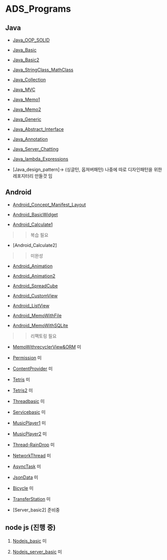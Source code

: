# ADS_Programs

## Java
+ [Java_OOP_SOLID](https://github.com/youjisang/ADS_Java_OOP_SOLID.git)

+ [Java_Basic](https://github.com/youjisang/ADS_Java_Basic.git)

+ [Java_Basic2](https://github.com/youjisang/ADS_Java_Basic2.git) 

+ [Java_StringClass_MathClass](https://github.com/youjisang/ADS_Java_StringClass_MathClass.git)

+ [Java_Collection](https://github.com/youjisang/ADS_Java_Collection.git)

+ [Java_MVC](https://github.com/youjisang/ADS_Java_MVC.git)

+ [Java_Memo1](https://github.com/youjisang/ADS_Java_Memo1.git) 

+ [Java_Memo2](https://github.com/youjisang/ADS_Java_Memo2.git) 

+ [Java_Generic](https://github.com/youjisang/ADS_Java_Generic.git)

+ [Java_Abstract_Interface](https://github.com/youjisang/ADS_Java_Abstract_Interface.git)

+ [Java_Annotation](https://github.com/youjisang/ADS_Java_Annotation.git)

+ [Java_Server_Chatting](https://github.com/youjisang/ADS_Java_Server_Chatting.git)

+ [Java_lambda_Expressions](https://github.com/youjisang/ADS_Java_Lambda_Expressions.git)

+ [Java_design_pattern]-> (싱글턴, 옵져버패턴) 나중에 따로 디자인패턴을 위한 레포지터리 만들것 임


## Android

- [Android_Concept_Manifest_Layout](https://github.com/youjisang/Android_Concept_Manifest_Layout.git)

- [Android_BasicWidget](https://github.com/youjisang/ADS_Android_BasicWidget.git)

- [Android_Calculate1](https://github.com/youjisang/ADS_Android_Calculate1.git)
>> 복습 필요
- [Android_Calculate2]
>> 미완성
- [Android_Animation](https://github.com/youjisang/ADS_Android_Animation.git)
 
- [Android_Animation2](https://github.com/youjisang/ADS_Android_Animation2.git)

- [Android_SpreadCube](https://github.com/youjisang/ADS_Android_SpreadCube.git)
 
- [Android_CustomView](https://github.com/youjisang/ADS_Android_CustomView.git)
 
- [Android_ListView](https://github.com/youjisang/ADS_Android_ListView.git)

- [Android_MemoWithFile](https://github.com/youjisang/ADS_Android_MemoWithFile.git)

- [Android_MemoWithSQLite](https://github.com/youjisang/ADS_Android_MemoWithSQLite.git)
>> 리팩토링 필요
- [MemoWithrecyclerView&ORM](https://github.com/youjisang/Android_Memo_with_recyclerViewAndORM.git) 미
 
- [Permission](https://github.com/youjisang/Android_Permission.git) 미
 
- [ContentProvider](https://github.com/youjisang/Content_Provider.git) 미
 
- [Tetris](https://github.com/youjisang/Tetris.git) 미
 
- [Tetris2](https://github.com/youjisang/Tetris2.git) 미
 
- [Threadbasic](https://github.com/youjisang/threadbasic.git) 미

- [Servicebasic](https://github.com/youjisang/ServiceBasic.git) 미

- [MusicPlayer1](https://github.com/youjisang/MusicPlayer.git) 미

- [MusicPlayer2](https://github.com/youjisang/MusicPlayer2.git) 미

- [Thread-RainDrop](https://github.com/youjisang/Thread-RainDrop.git) 미

- [NetworkThread](https://github.com/youjisang/Thread-RainDrop.git) 미

- [AsyncTask](https://github.com/youjisang/AsyncTask.git) 미

- [JsonData](https://github.com/youjisang/JsonData.git) 미

- [Bicycle](https://github.com/youjisang/Bicycle.git) 미

- [TransferStation](https://github.com/youjisang/TransferStation.git) 미

- [Server_basic2] 준비중


## node js (진행 중)

1. [Nodejs_basic](https://github.com/youjisang/nodejs_basic.git) 미

2. [Nodejs_server_basic](https://github.com/youjisang/nodejs_server_basic.git) 미









